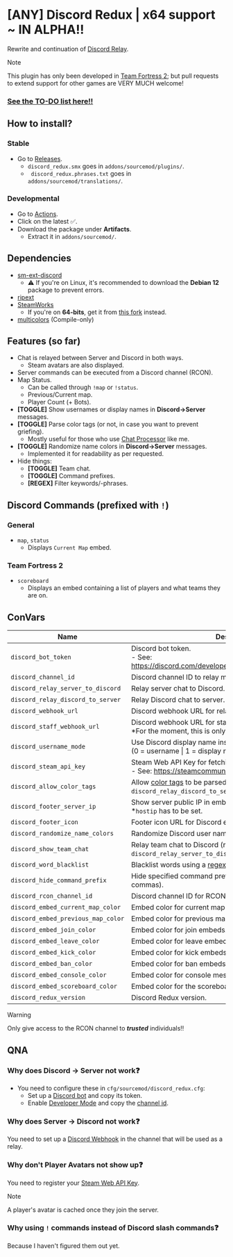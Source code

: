 # [ANY] Discord Redux | x64 support ~ IN ALPHA‼
Rewrite and continuation of [Discord Relay](https://github.com/Heapons/sp-discordrelay).
> [!NOTE]
> This plugin has only been developed in [Team Fortress 2](https://store.steampowered.com/app/440/Team_Fortress_2/); but pull requests to extend support for other games are VERY MUCH welcome!

### [See the TO-DO list here‼](https://github.com/orgs/Serider-Lounge/projects/3)

## How to install?
### Stable
- Go to [Releases](https://github.com/Serider-Lounge/SRCDS-Discord-Redux/releases).
  - `discord_redux.smx` goes in `addons/sourcemod/plugins/`.
  - ` discord_redux.phrases.txt` goes in `addons/sourcemod/translations/`.
### Developmental
- Go to [Actions](https://github.com/Serider-Lounge/SRCDS-Discord-Redux/actions).
- Click on the latest ✅.
- Download the package under **Artifacts**.
  - Extract it in `addons/sourcemod/`.

## Dependencies
- [sm-ext-discord](https://github.com/ProjectSky/sm-ext-discord/actions)
  - ⚠ If you're on Linux, it's recommended to download the **Debian 12** package to prevent errors. 
- [ripext](https://github.com/ErikMinekus/sm-ripext/releases)
- [SteamWorks](https://github.com/KyleSanderson/SteamWorks/releases)
  - If you're on **64-bits**, get it from [this fork](https://github.com/irql-notlessorequal/SteamWorks/actions) instead.
- [multicolors](https://github.com/JoinedSenses/SourceMod-IncludeLibrary/blob/master/include/multicolors.inc) (Compile-only)

## Features (so far)
- Chat is relayed between Server and Discord in both ways.
  - Steam avatars are also displayed.
- Server commands can be executed from a Discord channel (RCON).
- Map Status.
  - Can be called through `!map` or `!status`.
  - Previous/Current map.
  - Player Count (+ Bots).
- **[TOGGLE]** Show usernames or display names in **Discord→Server** messages.
- **[TOGGLE]** Parse color tags (or not, in case you want to prevent griefing).
  - Mostly useful for those who use [Chat Processor](https://github.com/KeithGDR/chat-processor) like me.
- **[TOGGLE]** Randomize name colors in **Discord→Server** messages.
  - Implemented it for readability as per requested.
- Hide things:
  - **[TOGGLE]** Team chat.
  - **[TOGGLE]** Command prefixes.
  - **[REGEX]** Filter keywords/-phrases.

## Discord Commands (prefixed with `!`)
### General
- `map`, `status`
    - Displays `Current Map` embed.
### Team Fortress 2
- `scoreboard`
    - Displays an embed containing a list of players and what teams they are on.

## ConVars

| Name | Description |
|------|-------------|
|`discord_bot_token`|Discord bot token.<br>- See: [https://discord.com/developers/applications/`<bot_userid>`/bot](https://discord.com/developers/applications/)</br> |
|`discord_channel_id`|Discord channel ID to relay messages.|
|`discord_relay_server_to_discord`|Relay server chat to Discord.|
|`discord_relay_discord_to_server`|Relay Discord chat to server.|
|`discord_webhook_url`|Discord webhook URL for relaying server chat to Discord.|
|`discord_staff_webhook_url`|Discord webhook URL for staff messages/alerts.<br>\*For the moment, this is only useful for the word filter.|
|`discord_username_mode`|Use Discord display name instead of username.<br>(0 = username \| 1 = display name).|
|`discord_steam_api_key`|Steam Web API Key for fetching user avatars.<br>- See: https://steamcommunity.com/dev/apikey</br> |
|`discord_allow_color_tags`|Allow [color tags](https://www.doctormckay.com/morecolors.php) to be parsed (requires `discord_relay_discord_to_server`).|
|`discord_footer_server_ip`|Show server public IP in embed footer.<br>\*`hostip` has to be set.|
|`discord_footer_icon`|Footer icon URL for Discord embeds.|
|`discord_randomize_name_colors`|Randomize Discord user name colors.|
|`discord_show_team_chat`|Relay team chat to Discord (requires `discord_relay_server_to_discord`).|
|`discord_word_blacklist`|Blacklist words using a [regex pattern](https://regex101.com/).|
|`discord_hide_command_prefix`|Hide specified command prefixes on Discord (separated by commas).|
|`discord_rcon_channel_id`|Discord channel ID for RCON messages.|
|`discord_embed_current_map_color`|Embed color for current map embeds.|
|`discord_embed_previous_map_color`|Embed color for previous map embeds.|
|`discord_embed_join_color`|Embed color for join embeds.|
|`discord_embed_leave_color`|Embed color for leave embeds.|
|`discord_embed_kick_color`|Embed color for kick embeds.|
|`discord_embed_ban_color`|Embed color for ban embeds.|
|`discord_embed_console_color`|Embed color for console messages.|
|`discord_embed_scoreboard_color`|Embed color for the scoreboard.|
|`discord_redux_version`|Discord Redux version.|
> [!WARNING]
> Only give access to the RCON channel to ***trusted*** individuals‼

## QNA
### Why does **Discord → Server** not work❓
- You need to configure these in `cfg/sourcemod/discord_redux.cfg`: 
    - Set up a [Discord bot](https://discord.com/developers/applications/) and copy its token.
    - Enable [Developer Mode](https://support.discord.com/hc/en-us/articles/206346498-Where-can-I-find-my-User-Server-Message-ID#h_01HRSTXPS5CRSRTWYCGPHZQ37H) and copy the [channel id](https://support.discord.com/hc/en-us/articles/206346498-Where-can-I-find-my-User-Server-Message-ID#h_01HRSTXPS5FMK2A5SMVSX4JW4E).

### Why does **Server → Discord** not work❓
You need to set up a [Discord Webhook](https://support.discord.com/hc/en-us/articles/228383668-Intro-to-Webhooks) in the channel that will be used as a relay.

### Why don't Player Avatars not show up❓
You need to register your [Steam Web API Key](https://steamcommunity.com/dev/apikey).
> [!NOTE]
> A player's avatar is cached once they join the server.

### Why using `!` commands instead of Discord slash commands❓
Because I haven't figured them out yet.